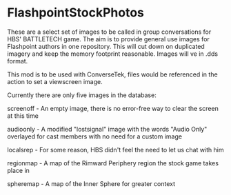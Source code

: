 # FlashpointStockPhotos
These are a select set of images to be called in group conversations for HBS' BATTLETECH game. The aim is to provide general use images for Flashpoint authors in one repository. This will cut down on duplicated imagery and keep the memory footprint reasonable. Images will ve in .dds format.

This mod is to be used with ConverseTek, files would be referenced in the action to set a viewscreen image.

Currently there are only five images in the database:

screenoff - An empty image, there is no error-free way to clear the screen at this time


audioonly - A modified "lostsignal" image with the words "Audio Only" overlayed for cast members with no need for a custom image


localsrep - For some reason, HBS didn't feel the need to let us chat with him


regionmap - A map of the Rimward Periphery region the stock game takes place in


spheremap - A map of the Inner Sphere for greater context
